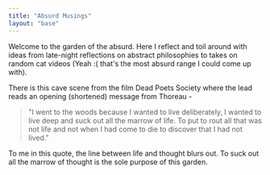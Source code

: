```yaml
---
title: "Absurd Musings"
layout: "base"
---
```




Welcome to the garden of the absurd. Here I reflect and toil around with ideas from late-night reflections on abstract philosophies to takes on random cat videos (Yeah :( that's the most absurd range I could come up with).  

There is this cave scene from the film Dead Poets Society where the lead reads an opening (shortened) message from Thoreau - 

  

> "I went to the woods because I wanted to live deliberately, I wanted to live deep and suck out all the marrow of life. To put to rout all that was not life and not when I had come to die to discover that I had not lived."
> 

To me in this quote, the line between life and thought blurs out. To suck out all the marrow of thought is the sole purpose of this garden.